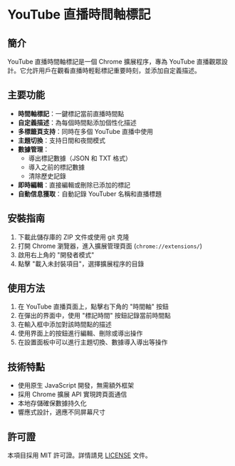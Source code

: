 # YouTube 直播時間軸標記


## 簡介

YouTube 直播時間軸標記是一個 Chrome 擴展程序，專為 YouTube 直播觀眾設計。它允許用戶在觀看直播時輕鬆標記重要時刻，並添加自定義描述。


## 主要功能

- **時間軸標記**：一鍵標記當前直播時間點
- **自定義描述**：為每個時間點添加個性化描述
- **多標籤頁支持**：同時在多個 YouTube 直播中使用
- **主題切換**：支持日間和夜間模式
- **數據管理**：
  - 導出標記數據（JSON 和 TXT 格式）
  - 導入之前的標記數據
  - 清除歷史記錄
- **即時編輯**：直接編輯或刪除已添加的標記
- **自動信息獲取**：自動記錄 YouTuber 名稱和直播標題


## 安裝指南

1. 下載此儲存庫的 ZIP 文件或使用 git 克隆
2. 打開 Chrome 瀏覽器，進入擴展管理頁面 (`chrome://extensions/`)
3. 啟用右上角的 "開發者模式"
4. 點擊 "載入未封裝項目"，選擇擴展程序的目錄


## 使用方法

1. 在 YouTube 直播頁面上，點擊右下角的 "時間軸" 按鈕
2. 在彈出的界面中，使用 "標記時間" 按鈕記錄當前時間點
3. 在輸入框中添加對該時間點的描述
4. 使用界面上的按鈕進行編輯、刪除或導出操作
5. 在設置面板中可以進行主題切換、數據導入導出等操作


## 技術特點

- 使用原生 JavaScript 開發，無需額外框架
- 採用 Chrome 擴展 API 實現跨頁面通信
- 本地存儲確保數據持久化
- 響應式設計，適應不同屏幕尺寸


## 許可證

本項目採用 MIT 許可證。詳情請見 [LICENSE](LICENSE) 文件。
